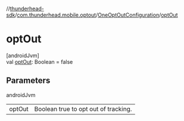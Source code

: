 //[thunderhead-sdk](../../../index.md)/[com.thunderhead.mobile.optout](../index.md)/[OneOptOutConfiguration](index.md)/[optOut](opt-out.md)

# optOut

[androidJvm]\
val [optOut](opt-out.md): Boolean = false

## Parameters

androidJvm

| | |
|---|---|
| optOut | Boolean true to opt out of tracking. |
